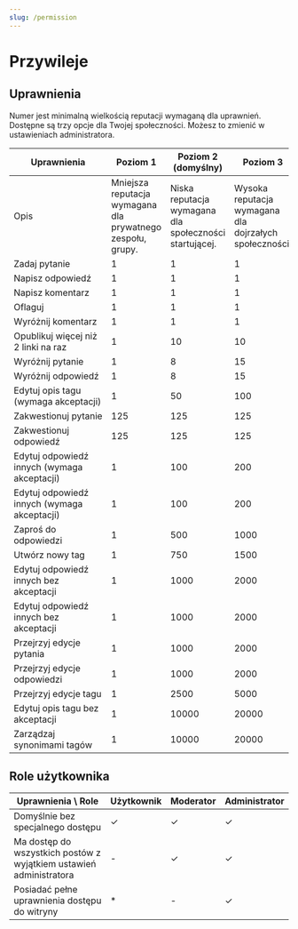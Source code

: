```yaml
---
slug: /permission
---
```


# Przywileje

## Uprawnienia

Numer jest minimalną wielkością reputacji wymaganą dla uprawnień. Dostępne są trzy opcje dla Twojej społeczności. Możesz to zmienić w ustawieniach administratora.

| Uprawnienia                                                    | Poziom 1                                                                   | Poziom 2 (domyślny)                                 | Poziom 3                                                               |
| -------------------------------------------------------------- | -------------------------------------------------------------------------- | ---------------------------------------------------------------------- | ---------------------------------------------------------------------- |
| Opis                                                           | Mniejsza reputacja wymagana dla prywatnego zespołu, grupy. | Niska reputacja wymagana dla społeczności startującej. | Wysoka reputacja wymagana dla dojrzałych społeczności. |
| Zadaj pytanie                                                  | 1                                                                          | 1                                                                      | 1                                                                      |
| Napisz odpowiedź                                               | 1                                                                          | 1                                                                      | 1                                                                      |
| Napisz komentarz                                               | 1                                                                          | 1                                                                      | 1                                                                      |
| Oflaguj                                                        | 1                                                                          | 1                                                                      | 1                                                                      |
| Wyróżnij komentarz                                             | 1                                                                          | 1                                                                      | 1                                                                      |
| Opublikuj więcej niż 2 linki na raz                            | 1                                                                          | 10                                                                     | 10                                                                     |
| Wyróżnij pytanie                                               | 1                                                                          | 8                                                                      | 15                                                                     |
| Wyróżnij odpowiedź                                             | 1                                                                          | 8                                                                      | 15                                                                     |
| Edytuj opis tagu (wymaga akceptacji)        | 1                                                                          | 50                                                                     | 100                                                                    |
| Zakwestionuj pytanie                                           | 125                                                                        | 125                                                                    | 125                                                                    |
| Zakwestionuj odpowiedź                                         | 125                                                                        | 125                                                                    | 125                                                                    |
| Edytuj odpowiedź innych (wymaga akceptacji) | 1                                                                          | 100                                                                    | 200                                                                    |
| Edytuj odpowiedź innych (wymaga akceptacji) | 1                                                                          | 100                                                                    | 200                                                                    |
| Zaproś do odpowiedzi                                           | 1                                                                          | 500                                                                    | 1000                                                                   |
| Utwórz nowy tag                                                | 1                                                                          | 750                                                                    | 1500                                                                   |
| Edytuj odpowiedź innych bez akceptacji                         | 1                                                                          | 1000                                                                   | 2000                                                                   |
| Edytuj odpowiedź innych bez akceptacji                         | 1                                                                          | 1000                                                                   | 2000                                                                   |
| Przejrzyj edycje pytania                                       | 1                                                                          | 1000                                                                   | 2000                                                                   |
| Przejrzyj edycje odpowiedzi                                    | 1                                                                          | 1000                                                                   | 2000                                                                   |
| Przejrzyj edycje tagu                                          | 1                                                                          | 2500                                                                   | 5000                                                                   |
| Edytuj opis tagu bez akceptacji                                | 1                                                                          | 10000                                                                  | 20000                                                                  |
| Zarządzaj synonimami tagów                                     | 1                                                                          | 10000                                                                  | 20000                                                                  |

## Role użytkownika

| Uprawnienia \ Role                                                 | Użytkownik | Moderator | Administrator |
| ------------------------------------------------------------------ | ---------- | --------- | ------------- |
| Domyślnie bez specjalnego dostępu                                  | ✓          | ✓         | ✓             |
| Ma dostęp do wszystkich postów z wyjątkiem ustawień administratora | -          | ✓         | ✓             |
| Posiadać pełne uprawnienia dostępu do witryny                      | *          | -         | ✓             |
